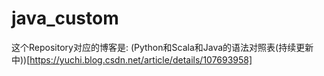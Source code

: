 # java_custom

这个Repository对应的博客是:
(Python和Scala和Java的语法对照表(持续更新中))[https://yuchi.blog.csdn.net/article/details/107693958]
